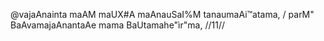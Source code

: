 @vajaAnainta maAM maUX#A maAnauSaI%M tanaumaAi™atama, /
parM" BaAvamajaAnantaAe mama BaUtamahe"ìr"ma, //11//